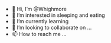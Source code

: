 - 👋 Hi, I’m @Whighmore
- 👀 I’m interested in sleeping and eating
- 🌱 I’m currently learning 
- 💞️ I’m looking to collaborate on ...
- 📫 How to reach me ...

<!---
Whighmore/Whighmore is a ✨ special ✨ repository because its `README.md` (this file) appears on your GitHub profile.
You can click the Preview link to take a look at your changes.
--->
